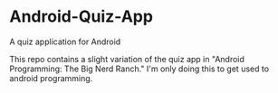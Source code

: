 # Android-Quiz-App
A quiz application for Android


 This repo contains a slight variation of the quiz app in "Android Programming: The Big Nerd Ranch." I'm only doing this to get used to android programming.
